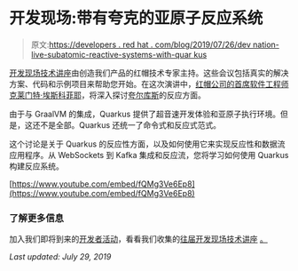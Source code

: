 # 开发现场:带有夸克的亚原子反应系统

> 原文:[https://developers . red hat . com/blog/2019/07/26/dev nation-live-subatomic-reactive-systems-with-quar kus](https://developers.redhat.com/blog/2019/07/26/devnation-live-subatomic-reactive-systems-with-quarkus)

[开发现场技术讲座](https://developers.redhat.com/devnation/?page=0)由创造我们产品的红帽技术专家主持。这些会议包括真实的解决方案、代码和示例项目来帮助您开始。在这次演讲中，[红帽公司的首席软件工程师克莱门特·埃斯科菲耶](https://developers.redhat.com/videos/youtube/-Cj5EhDZ0fg/)，将深入探讨[夸尔库斯](https://developers.redhat.com/blog/2019/03/07/quarkus-next-generation-kubernetes-native-java-framework/)的反应方面。

由于与 GraalVM 的集成，Quarkus 提供了超音速开发体验和亚原子执行环境。但是，这还不是全部。Quarkus 还统一了命令式和反应式范式。

这个讨论是关于 Quarkus 的反应性方面，以及如何使用它来实现反应性和数据流应用程序。从 WebSockets 到 Kafka 集成和反应流，您将学习如何使用 Quarkus 构建反应系统。

[https://www.youtube.com/embed/fQMg3Ve6Ep8](https://www.youtube.com/embed/fQMg3Ve6Ep8)

### 了解更多信息

加入我们即将到来的[开发者活动](https://developers.redhat.com/events/)，看看我们收集的[往届开发现场技术讲座](https://developers.redhat.com/devnation/?page=0) [。](https://developers.redhat.com/events/)

*Last updated: July 29, 2019*